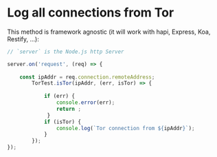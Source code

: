 # Log all connections from Tor

This method is framework agnostic (it will work with hapi, Express, Koa, Restify, ...):

```js
// `server` is the Node.js http Server

server.on('request', (req) => {
    
    const ipAddr = req.connection.remoteAddress;
        TorTest.isTor(ipAddr, (err, isTor) => {
    
            if (err) { 
                console.error(err);
                return ;
             }
            if (isTor) {
                console.log(`Tor connection from ${ipAddr}`);
            }
        });
});

```
